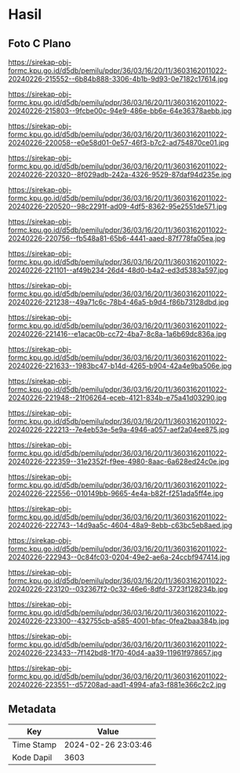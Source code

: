# Hasil

## Foto C Plano

https://sirekap-obj-formc.kpu.go.id/d5db/pemilu/pdpr/36/03/16/20/11/3603162011022-20240226-215552--6b84b888-3306-4b1b-9d93-0e7182c17614.jpg

https://sirekap-obj-formc.kpu.go.id/d5db/pemilu/pdpr/36/03/16/20/11/3603162011022-20240226-215803--9fcbe00c-94e9-486e-bb6e-64e36378aebb.jpg

https://sirekap-obj-formc.kpu.go.id/d5db/pemilu/pdpr/36/03/16/20/11/3603162011022-20240226-220058--e0e58d01-0e57-46f3-b7c2-ad754870ce01.jpg

https://sirekap-obj-formc.kpu.go.id/d5db/pemilu/pdpr/36/03/16/20/11/3603162011022-20240226-220320--8f029adb-242a-4326-9529-87daf94d235e.jpg

https://sirekap-obj-formc.kpu.go.id/d5db/pemilu/pdpr/36/03/16/20/11/3603162011022-20240226-220520--98c2291f-ad09-4df5-8362-95e2551de571.jpg

https://sirekap-obj-formc.kpu.go.id/d5db/pemilu/pdpr/36/03/16/20/11/3603162011022-20240226-220756--fb548a81-65b6-4441-aaed-87f778fa05ea.jpg

https://sirekap-obj-formc.kpu.go.id/d5db/pemilu/pdpr/36/03/16/20/11/3603162011022-20240226-221101--af49b234-26d4-48d0-b4a2-ed3d5383a597.jpg

https://sirekap-obj-formc.kpu.go.id/d5db/pemilu/pdpr/36/03/16/20/11/3603162011022-20240226-221238--49a71c6c-78b4-46a5-b9d4-f86b73128dbd.jpg

https://sirekap-obj-formc.kpu.go.id/d5db/pemilu/pdpr/36/03/16/20/11/3603162011022-20240226-221416--e1acac0b-cc72-4ba7-8c8a-1a6b69dc836a.jpg

https://sirekap-obj-formc.kpu.go.id/d5db/pemilu/pdpr/36/03/16/20/11/3603162011022-20240226-221633--1983bc47-b14d-4265-b904-42a4e9ba506e.jpg

https://sirekap-obj-formc.kpu.go.id/d5db/pemilu/pdpr/36/03/16/20/11/3603162011022-20240226-221948--21f06264-eceb-4121-834b-e75a41d03290.jpg

https://sirekap-obj-formc.kpu.go.id/d5db/pemilu/pdpr/36/03/16/20/11/3603162011022-20240226-222213--7e4eb53e-5e9a-4946-a057-aef2a04ee875.jpg

https://sirekap-obj-formc.kpu.go.id/d5db/pemilu/pdpr/36/03/16/20/11/3603162011022-20240226-222359--31e2352f-f9ee-4980-8aac-6a628ed24c0e.jpg

https://sirekap-obj-formc.kpu.go.id/d5db/pemilu/pdpr/36/03/16/20/11/3603162011022-20240226-222556--010149bb-9665-4e4a-b82f-f251ada5ff4e.jpg

https://sirekap-obj-formc.kpu.go.id/d5db/pemilu/pdpr/36/03/16/20/11/3603162011022-20240226-222743--14d9aa5c-4604-48a9-8ebb-c63bc5eb8aed.jpg

https://sirekap-obj-formc.kpu.go.id/d5db/pemilu/pdpr/36/03/16/20/11/3603162011022-20240226-222943--0c84fc03-0204-49e2-ae6a-24ccbf947414.jpg

https://sirekap-obj-formc.kpu.go.id/d5db/pemilu/pdpr/36/03/16/20/11/3603162011022-20240226-223120--032367f2-0c32-46e6-8dfd-3723f128234b.jpg

https://sirekap-obj-formc.kpu.go.id/d5db/pemilu/pdpr/36/03/16/20/11/3603162011022-20240226-223300--432755cb-a585-4001-bfac-0fea2baa384b.jpg

https://sirekap-obj-formc.kpu.go.id/d5db/pemilu/pdpr/36/03/16/20/11/3603162011022-20240226-223433--7f142bd8-1f70-40d4-aa39-11961f978657.jpg

https://sirekap-obj-formc.kpu.go.id/d5db/pemilu/pdpr/36/03/16/20/11/3603162011022-20240226-223551--d57208ad-aad1-4994-afa3-f881e366c2c2.jpg


## Metadata

| Key        | Value               |
| ---------- | ------------------- |
| Time Stamp | 2024-02-26 23:03:46 |
| Kode Dapil | 3603                |



